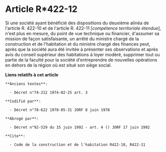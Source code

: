 # Article R*422-12

Si une société ayant bénéficié des dispositions du deuxième alinéa de l'article R. 422-10 et de l'article R. 422-11
[*compétence territoriale étendue*], n'est plus en mesure, du point de vue technique ou financier, d'assumer sa mission de
façon satisfaisante, un arrêté du ministre chargé de la construction et de l'habitation et du ministre chargé des finances
peut, après que la société aura été invitée à présenter ses observations et après avis du conseil supérieur des habitations à
loyer modéré, supprimer tout ou partie de la faculté pour la société d'entreprendre de nouvelles opérations en dehors de la
région où est situé son siège social.

**Liens relatifs à cet article**

	**Anciens textes**:

	  - Décret n°74-212 1974-02-25 art. 3

	**Codifié par**:

	  - Décret n°78-622 1978-05-31 JORF 8 juin 1978

	**Abrogé par**:

	  - Décret n°92-529 du 15 juin 1992 - art. 4 () JORF 17 juin 1992

	**Cite**:

	  - Code de la construction et de l'habitation R422-10, R422-11
